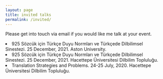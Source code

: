 ```yaml
---
layout: page
title: invited talks
permalink: /invited/
---
```


<p>Please get into touch via email if you would like me talk at your event.</p>

<li>925 Sözcük için Türkçe Duyu Normları ve Türkçede Dilbilimsel Sinestezi. 25 December, 2021. Aston University.</li>
<li>925 Sözcük için Türkçe Duyu Normları ve Türkçede Dilbilimsel Sinestezi. 25 December, 2021. Hacettepe Üniversitesi Dilbilim Topluluğu.</li>
<li>Translation Strategies and Problems. 24-25 July, 2020. Hacettepe Üniversitesi Dilbilim Topluluğu.</li>
